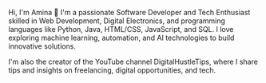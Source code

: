 Hi, I'm Amina 👋
I'm a passionate Software Developer and Tech Enthusiast skilled in Web Development, Digital Electronics, and programming languages like Python, Java, HTML/CSS, JavaScript, and SQL.
I love exploring machine learning, automation, and AI technologies to build innovative solutions.

I'm also the creator of the YouTube channel DigitalHustleTips, where I share tips and insights on freelancing, digital opportunities, and tech.
